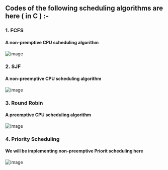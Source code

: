## Codes of the following scheduling algorithms are here ( in C ) :- 
### 1. FCFS
#### A non-premptive CPU scheduling algorithm
![image](https://user-images.githubusercontent.com/83173038/202650600-37d59b25-23ed-4133-a2f4-b92223df5c22.png)

### 2. SJF
#### A non-preemptive CPU scheduling algorithm
![image](https://user-images.githubusercontent.com/83173038/202650796-94639151-f4aa-4447-893e-8985d3abeb87.png)

### 3. Round Robin
#### A preemptive CPU scheduling algorithm
![image](https://user-images.githubusercontent.com/83173038/202650930-2d09e60a-f009-4a14-8868-2cf3e8e502db.png)

### 4. Priority Scheduling 
#### We will be implementing non-preemptive Priorit scheduling here
![image](https://user-images.githubusercontent.com/83173038/202651075-29670cb5-077b-4ef8-b533-71e67072342e.png)
